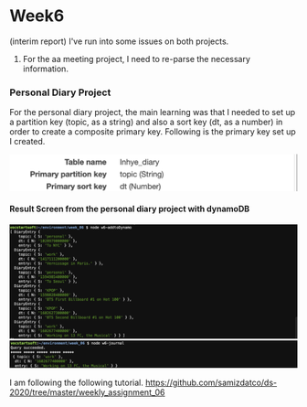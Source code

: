 # Week6
(interim report) I've run into some issues on both projects. 
1. For the aa meeting project, I need to re-parse the necessary information. 

### Personal Diary Project
For the personal diary project, the main learning was that I needed to set up a partition key (topic, as a string) and also a sort key (dt, as a number) in order to create a composite primary key. Following is the primary key set up I created. 

![dynamo keys set up](dynamoDB_setUp.png)

####  Result Screen from the personal diary project with dynamoDB
![dynamo](addToDynamo.png)
![query](querySucceeded.png)

I am following the following tutorial. 
https://github.com/samizdatco/ds-2020/tree/master/weekly_assignment_06
